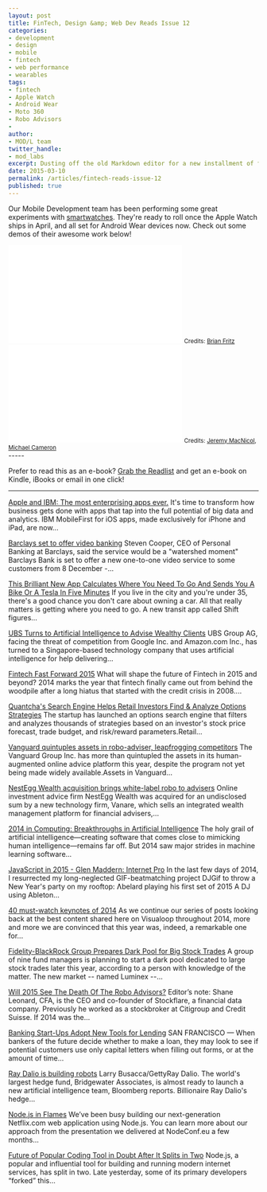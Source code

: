 ```yaml
---
layout: post
title: FinTech, Design &amp; Web Dev Reads Issue 12
categories: 
- development
- design
- mobile
- fintech
- web performance
- wearables
tags: 
- fintech
- Apple Watch
- Android Wear
- Moto 360
- Robo Advisors
- 
author: 
- MOD/L team
twitter_handle:
- mod_labs
excerpt: Dusting off the old Markdown editor for a new installment of fintech, design & dev reads.
date: 2015-03-10
permalink: /articles/fintech-reads-issue-12
published: true
---
```




Our Mobile Development team has been performing some great experiments with [smartwatches](/articles/wearables/).  They're ready to roll once the Apple Watch ships in April, and all set for Android Wear devices now. Check out some demos of their awesome work below!

<div class="reads-focus clearfix">
	<div class="pull-left">
		<iframe src="//player.vimeo.com/video/121371436?color=0071a3&byline=0" width="350" height="197" frameborder="0" webkitallowfullscreen mozallowfullscreen allowfullscreen></iframe>
		<small class="caption">Credits: <a href="mailto:brian.fritz@markit.com">Brian Fritz</a></small>
	</div>
	<div class="pull-left">
		<iframe src="//player.vimeo.com/video/114930769?color=0071a3&byline=0" width="350" height="197" frameborder="0" webkitallowfullscreen mozallowfullscreen allowfullscreen></iframe>
		<small class="caption">Credits: <a href="mailto:jeremy.macnicol@markit.com">Jeremy MacNicol</a>, <a href="mailto:michael.cameron@markit.com">Michael Cameron</a></small>
	</div>
</div>
-----

Prefer to read this as an e-book? [Grab the Readlist](http://readlists.com/68570bf4) and get an e-book on Kindle, iBooks or email in one click!

-----

[Apple and IBM: The most enterprising apps ever.](https://www.apple.com/business/mobile-enterprise-apps/) It's time to transform how business gets done with apps that tap into the full potential of big data and analytics. IBM MobileFirst for iOS apps, made exclusively for iPhone and iPad, are now...

[Barclays set to offer video banking](http://www.bbc.com/news/business-30260765) Steven Cooper, CEO of Personal Banking at Barclays, said the service would be a "watershed moment" Barclays Bank is set to offer a new one-to-one video service to some customers from 8 December -...

[This Brilliant New App Calculates Where You Need To Go And Sends You A Bike Or A Tesla In Five Minutes](http://www.fastcoexist.com/3038920/this-brilliant-new-app-calculates-where-you-need-to-go-and-sends-you-a-bike-or-a-tesla-in-fi) If you live in the city and you're under 35, there's a good chance you don't care about owning a car. All that really matters is getting where you need to go. A new transit app called Shift figures...

[UBS Turns to Artificial Intelligence to Advise Wealthy Clients](http://www.bloomberg.com/news/2014-12-07/ubs-turns-to-artificial-intelligence-to-advise-wealthy-clients.html) UBS Group AG, facing the threat of competition from Google Inc. and Amazon.com Inc., has turned to a Singapore-based technology company that uses artificial intelligence for help delivering...

[Fintech Fast Forward 2015](http://www.wallstreetandtech.com/trading-technology/fintech-fast-forward-2015/a/d-id/1318081) What will shape the future of Fintech in 2015 and beyond? 2014 marks the year that fintech finally came out from behind the woodpile after a long hiatus that started with the credit crisis in 2008....

[Quantcha's Search Engine Helps Retail Investors Find & Analyze Options Strategies](http://www.wallstreetandtech.com/trading-technology/quantchas-search-engine-helps-retail-investors-find-and-analyze-options-strategies/d/d-id/1316525) The startup has launched an options search engine that filters and analyzes thousands of strategies based on an investor's stock price forecast, trade budget, and risk/reward parameters.Retail...

[Vanguard quintuples assets in robo-adviser, leapfrogging competitors](http://www.investmentnews.com/article/20141208/FREE/141209910/vanguard-quintuples-assets-in-robo-adviser-leapfrogging-competitors) The Vanguard Group Inc. has more than quintupled the assets in its human-augmented online advice platform this year, despite the program not yet being made widely available.Assets in Vanguard...

[NestEgg Wealth acquisition brings white-label robo to advisers](http://www.investmentnews.com/article/20141218/FREE/141219909/nestegg-wealth-acquisition-brings-white-label-robo-to-advisers) Online investment advice firm NestEgg Wealth was acquired for an undisclosed sum by a new technology firm, Vanare, which sells an integrated wealth management platform for financial advisers,...

[2014 in Computing: Breakthroughs in Artificial Intelligence](http://www.technologyreview.com/news/533686/2014-in-computing-breakthroughs-in-artificial-intelligence/) The holy grail of artificial intelligence&#x2014;creating software that comes close to mimicking human intelligence&#x2014;remains far off. But 2014 saw major strides in machine learning software...

[JavaScript in 2015 - Glen Maddern: Internet Pro](http://glenmaddern.com/articles/javascript-in-2015) In the last few days of 2014, I resurrected my long-neglected GIF-beatmatching project DJGif to throw a New Year's party on my rooftop: &#x245;belard playing his first set of 2015 A DJ using Ableton...

[40 must-watch keynotes of 2014](http://visualoop.com/29113/the-top-40-best-video-keynotes-of-2014) As we continue our series of posts looking back at the best content shared here on Visualoop throughout 2014, more and more we are convinced that this year was, indeed, a remarkable one for...

[Fidelity-BlackRock Group Prepares Dark Pool for Big Stock Trades](http://www.bloomberg.com/news/2015-01-20/fidelity-blackrock-group-prepares-dark-pool-for-big-stock-trades.html) A group of nine fund managers is planning to start a dark pool dedicated to large stock trades later this year, according to a person with knowledge of the matter. The new market -- named Luminex --...

[Will 2015 See The Death Of The Robo Advisors?](http://techcrunch.com/2015/01/27/will-2015-see-the-death-of-the-robo-advisors/) Editor&#x2019;s note:&#xA0;Shane Leonard, CFA, is the CEO and co-founder of Stockflare, a financial data company. Previously he worked as a stockbroker at Citigroup and Credit Suisse. If 2014 was the...

[Banking Start-Ups Adopt New Tools for Lending](http://www.nytimes.com/2015/01/19/technology/banking-start-ups-adopt-new-tools-for-lending.html) SAN FRANCISCO &#x2014; When bankers of the future decide whether to make a loan, they may look to see if potential customers use only capital letters when filling out forms, or at the amount of time...

[Ray Dalio is building robots](http://www.businessinsider.com/artificial-intelligence-team-at-bridgewater-2015-2) Larry Busacca/GettyRay Dalio. The world's largest hedge fund, Bridgewater Associates, is almost ready to launch a new artificial intelligence team, Bloomberg reports. Billionaire Ray Dalio's hedge...

[Node.js in Flames](http://techblog.netflix.com/2014/11/nodejs-in-flames.html?imm_mid=0c7852&cmp=em-velocity-na-na-newsltr_20141121&m=1) We&#x2019;ve been busy building our next-generation Netflix.com web application using Node.js. You can learn more about our approach from the presentation we delivered at NodeConf.eu a few months...

[Future of Popular Coding Tool in Doubt After It Splits in Two](http://www.wired.com/2014/12/io-js/) Node.js, a popular and influential tool for building and running modern internet services, has split in two. Late yesterday, some of its primary developers &#x201C;forked&#x201D; this...
